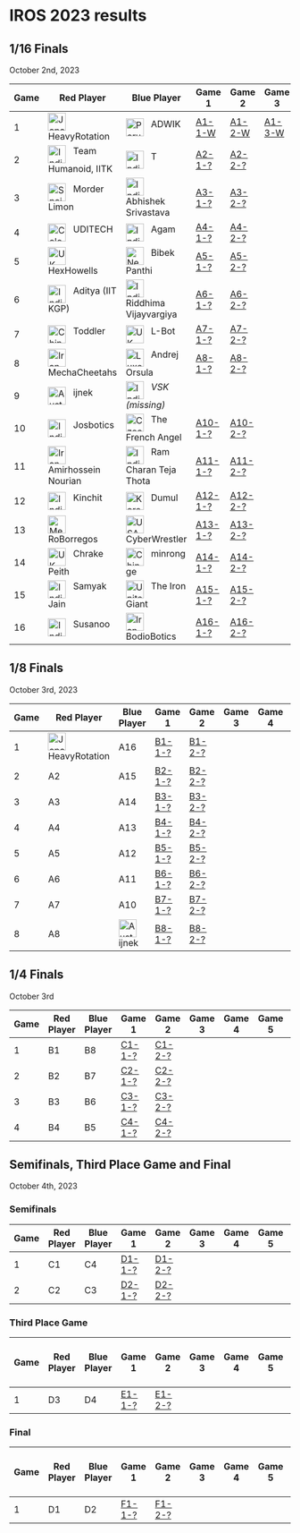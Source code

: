 # IROS 2023 results

## 1/16 Finals
October 2nd, 2023

| Game | Red Player          | Blue Player                            | Game 1 | Game 2 | Game 3 | Game 4 | Game 5 | Score | Winner |
|------|---------------------|----------------------------------------|--------|--------|--------|--------|--------|-------|--------|
| 1    | <img src="https://webots.cloud/images/flags/jp.svg" width="32px" title="Japan" align="top"> &nbsp; HeavyRotation | <img src="https://webots.cloud/images/flags/in.svg" width="32px" title="Peru" align="top"> &nbsp; ADWIK | [A1-1-W](https://webots.cloud/run?version=R2023a&url=https://github.com/cyberbotics/wrestling/blob/IROS2023/worlds/wrestling.wbt&type=competition&context=view&version=R2023b&id=IROS2023-A1-1-W) | [A1-2-W](https://webots.cloud/run?version=R2023a&url=https://github.com/cyberbotics/wrestling/blob/IROS2023/worlds/wrestling.wbt&type=competition&context=view&version=R2023b&id=IROS2023-A1-2-W) | [A1-3-W](https://webots.cloud/run?version=R2023a&url=https://github.com/cyberbotics/wrestling/blob/IROS2023/worlds/wrestling.wbt&type=competition&context=view&version=R2023b&id=IROS2023-A1-3-W) | | | 3 - 0 | <img src="https://webots.cloud/images/flags/jp.svg" width="32px" title="Japan" align="top"> &nbsp; HeavyRotation |
| 2    | <img src="https://webots.cloud/images/flags/in.svg" width="32px" title="India" align="top"> &nbsp; Team Humanoid, IITK | <img src="https://webots.cloud/images/flags/in.svg" width="32px" title="India" align="top"> &nbsp; T | [A2-1-?](https://webots.cloud/run?version=R2023a&url=https://github.com/cyberbotics/wrestling/blob/IROS2023/worlds/wrestling.wbt&type=competition&context=view&version=R2023b&id=IROS2023-A2-1-?) | [A2-2-?](https://webots.cloud/run?version=R2023a&url=https://github.com/cyberbotics/wrestling/blob/IROS2023/worlds/wrestling.wbt&type=competition&context=view&version=R2023b&id=IROS2023-A2-2-?) | | | | ? - ? | A2 |
| 3    | <img src="https://webots.cloud/images/flags/es.svg" width="32px" title="Spain" align="top"> &nbsp; Morder Limon | <img src="https://webots.cloud/images/flags/in.svg" width="32px" title="India" align="top"> &nbsp; Abhishek Srivastava | [A3-1-?](https://webots.cloud/run?version=R2023a&url=https://github.com/cyberbotics/wrestling/blob/IROS2023/worlds/wrestling.wbt&type=competition&context=view&version=R2023b&id=IROS2023-A3-1-?) | [A3-2-?](https://webots.cloud/run?version=R2023a&url=https://github.com/cyberbotics/wrestling/blob/IROS2023/worlds/wrestling.wbt&type=competition&context=view&version=R2023b&id=IROS2023-A2-2-?) | | | | ? - ? | A3 |
| 4    | <img src="https://webots.cloud/images/flags/co.svg" width="32px" title="Colombia" align="top"> &nbsp; UDITECH | <img src="https://webots.cloud/images/flags/in.svg" width="32px" title="India" align="top"> &nbsp; Agam | [A4-1-?](https://webots.cloud/run?version=R2023a&url=https://github.com/cyberbotics/wrestling/blob/IROS2023/worlds/wrestling.wbt&type=competition&context=view&version=R2023b&id=IROS2023-A4-1-?) | [A4-2-?](https://webots.cloud/run?version=R2023a&url=https://github.com/cyberbotics/wrestling/blob/IROS2023/worlds/wrestling.wbt&type=competition&context=view&version=R2023b&id=IROS2023-A4-2-?) | | | | ? - ? | A4 |
| 5    | <img src="https://webots.cloud/images/flags/gb.svg" width="32px" title="UK" align="top"> &nbsp; HexHowells | <img src="https://webots.cloud/images/flags/np.svg" width="32px" title="Nepal" align="top"> &nbsp; Bibek Panthi | [A5-1-?](https://webots.cloud/run?version=R2023a&url=https://github.com/cyberbotics/wrestling/blob/IROS2023/worlds/wrestling.wbt&type=competition&context=view&version=R2023b&id=IROS2023-A5-1-?) | [A5-2-?](https://webots.cloud/run?version=R2023a&url=https://github.com/cyberbotics/wrestling/blob/IROS2023/worlds/wrestling.wbt&type=competition&context=view&version=R2023b&id=IROS2023-A5-2-?) | | | | ? - ? | A5 |
| 6    | <img src="https://webots.cloud/images/flags/in.svg" width="32px" title="India" align="top"> &nbsp; Aditya (IIT KGP) | <img src="https://webots.cloud/images/flags/in.svg" width="32px" title="India" align="top"> &nbsp; Riddhima Vijayvargiya | [A6-1-?](https://webots.cloud/run?version=R2023a&url=https://github.com/cyberbotics/wrestling/blob/IROS2023/worlds/wrestling.wbt&type=competition&context=view&version=R2023b&id=IROS2023-A6-1-?) | [A6-2-?](https://webots.cloud/run?version=R2023a&url=https://github.com/cyberbotics/wrestling/blob/IROS2023/worlds/wrestling.wbt&type=competition&context=view&version=R2023b&id=IROS2023-A6-2-?) | | | | ? - ? | A6 |
| 7    | <img src="https://webots.cloud/images/flags/cn.svg" width="32px" title="China" align="top"> &nbsp; Toddler | <img src="https://webots.cloud/images/flags/gb.svg" width="32px" title="UK" align="top"> &nbsp; L-Bot | [A7-1-?](https://webots.cloud/run?version=R2023a&url=https://github.com/cyberbotics/wrestling/blob/IROS2023/worlds/wrestling.wbt&type=competition&context=view&version=R2023b&id=IROS2023-A7-1-?) | [A7-2-?](https://webots.cloud/run?version=R2023a&url=https://github.com/cyberbotics/wrestling/blob/IROS2023/worlds/wrestling.wbt&type=competition&context=view&version=R2023b&id=IROS2023-A7-2-?) | | | | ? - ? | A7 |
| 8    | <img src="https://webots.cloud/images/flags/ir.svg" width="32px" title="Iran" align="top"> &nbsp; MechaCheetahs | <img src="https://webots.cloud/images/flags/lu.svg" width="32px" title="Luxembourg" align="top"> &nbsp; Andrej Orsula | [A8-1-?](https://webots.cloud/run?version=R2023a&url=https://github.com/cyberbotics/wrestling/blob/IROS2023/worlds/wrestling.wbt&type=competition&context=view&version=R2023b&id=IROS2023-A8-1-?) | [A8-2-?](https://webots.cloud/run?version=R2023a&url=https://github.com/cyberbotics/wrestling/blob/IROS2023/worlds/wrestling.wbt&type=competition&context=view&version=R2023b&id=IROS2023-A8-2-?) | | | | ? - ? | A8 |
| 9    | <img src="https://webots.cloud/images/flags/au.svg" width="32px" title="Australia" align="top"> &nbsp; ijnek | <img src="https://webots.cloud/images/flags/in.svg" width="32px" title="India" align="top"> &nbsp; *VSK (missing)* | | | | | | | <img src="https://webots.cloud/images/flags/au.svg" width="32px" title="Australia" align="top"> &nbsp; ijnek |
| 10   | <img src="https://webots.cloud/images/flags/in.svg" width="32px" title="India" align="top"> &nbsp; Josbotics | <img src="https://webots.cloud/images/flags/cz.svg" width="32px" title="Czechia" align="top"> &nbsp; The French Angel | [A10-1-?](https://webots.cloud/run?version=R2023a&url=https://github.com/cyberbotics/wrestling/blob/IROS2023/worlds/wrestling.wbt&type=competition&context=view&version=R2023b&id=IROS2023-A10-1-?) | [A10-2-?](https://webots.cloud/run?version=R2023a&url=https://github.com/cyberbotics/wrestling/blob/IROS2023/worlds/wrestling.wbt&type=competition&context=view&version=R2023b&id=IROS2023-A10-2-?) | | | | ? - ? | A10 |
| 11   | <img src="https://webots.cloud/images/flags/ir.svg" width="32px" title="Iran" align="top"> &nbsp; Amirhossein Nourian | <img src="https://webots.cloud/images/flags/in.svg" width="32px" title="India" align="top"> &nbsp; Ram Charan Teja Thota | [A11-1-?](https://webots.cloud/run?version=R2023a&url=https://github.com/cyberbotics/wrestling/blob/IROS2023/worlds/wrestling.wbt&type=competition&context=view&version=R2023b&id=IROS2023-A11-1-?) | [A11-2-?](https://webots.cloud/run?version=R2023a&url=https://github.com/cyberbotics/wrestling/blob/IROS2023/worlds/wrestling.wbt&type=competition&context=view&version=R2023b&id=IROS2023-A11-2-?) | | | | ? - ? | A11 |
| 12   | <img src="https://webots.cloud/images/flags/in.svg" width="32px" title="India" align="top"> &nbsp; Kinchit | <img src="https://webots.cloud/images/flags/kr.svg" width="32px" title="Korea" align="top"> &nbsp; Dumul | [A12-1-?](https://webots.cloud/run?version=R2023a&url=https://github.com/cyberbotics/wrestling/blob/IROS2023/worlds/wrestling.wbt&type=competition&context=view&version=R2023b&id=IROS2023-A12-1-?) | [A12-2-?](https://webots.cloud/run?version=R2023a&url=https://github.com/cyberbotics/wrestling/blob/IROS2023/worlds/wrestling.wbt&type=competition&context=view&version=R2023b&id=IROS2023-A12-2-?) | | | | ? - ? | A12 |
| 13   | <img src="https://webots.cloud/images/flags/mx.svg" width="32px" title="Mexico" align="top"> &nbsp; RoBorregos | <img src="https://webots.cloud/images/flags/us.svg" width="32px" title="USA" align="top"> &nbsp; CyberWrestler | [A13-1-?](https://webots.cloud/run?version=R2023a&url=https://github.com/cyberbotics/wrestling/blob/IROS2023/worlds/wrestling.wbt&type=competition&context=view&version=R2023b&id=IROS2023-A13-1-?) | [A13-2-?](https://webots.cloud/run?version=R2023a&url=https://github.com/cyberbotics/wrestling/blob/IROS2023/worlds/wrestling.wbt&type=competition&context=view&version=R2023b&id=IROS2023-A13-2-?) | | | | ? - ? | A13 |
| 14   | <img src="https://webots.cloud/images/flags/gb.svg" width="32px" title="UK" align="top"> &nbsp; Chrake Peith | <img src="https://webots.cloud/images/flags/cn.svg" width="32px" title="China" align="top"> &nbsp; minrong ge | [A14-1-?](https://webots.cloud/run?version=R2023a&url=https://github.com/cyberbotics/wrestling/blob/IROS2023/worlds/wrestling.wbt&type=competition&context=view&version=R2023b&id=IROS2023-A14-1-?) | [A14-2-?](https://webots.cloud/run?version=R2023a&url=https://github.com/cyberbotics/wrestling/blob/IROS2023/worlds/wrestling.wbt&type=competition&context=view&version=R2023b&id=IROS2023-A14-2-?) | | | | ? - ? | A14 |
| 15   | <img src="https://webots.cloud/images/flags/in.svg" width="32px" title="India" align="top"> &nbsp; Samyak Jain | <img src="https://webots.cloud/images/flags/ae.svg" width="32px" title="United Arab Emirates" align="top"> &nbsp; The Iron Giant | [A15-1-?](https://webots.cloud/run?version=R2023a&url=https://github.com/cyberbotics/wrestling/blob/IROS2023/worlds/wrestling.wbt&type=competition&context=view&version=R2023b&id=IROS2023-A15-1-?) | [A15-2-?](https://webots.cloud/run?version=R2023a&url=https://github.com/cyberbotics/wrestling/blob/IROS2023/worlds/wrestling.wbt&type=competition&context=view&version=R2023b&id=IROS2023-A15-2-?) | | | | ? - ? | A15 |
| 16   | <img src="https://webots.cloud/images/flags/in.svg" width="32px" title="India" align="top"> &nbsp; Susanoo | <img src="https://webots.cloud/images/flags/ir.svg" width="32px" title="Iran" align="top"> &nbsp; BodioBotics | [A16-1-?](https://webots.cloud/run?version=R2023a&url=https://github.com/cyberbotics/wrestling/blob/IROS2023/worlds/wrestling.wbt&type=competition&context=view&version=R2023b&id=IROS2023-A16-1-?) | [A16-2-?](https://webots.cloud/run?version=R2023a&url=https://github.com/cyberbotics/wrestling/blob/IROS2023/worlds/wrestling.wbt&type=competition&context=view&version=R2023b&id=IROS2023-A16-2-?) | | | | ? - ? | A16 |

## 1/8 Finals
October 3rd, 2023

| Game | Red Player | Blue Player | Game 1 | Game 2 | Game 3 | Game 4 | Game 5 | Score | Winner |
|------|------------|-------------|--------|--------|--------|--------|--------|-------|--------|
| 1    | <img src="https://webots.cloud/images/flags/jp.svg" width="32px" title="Japan" align="top"> &nbsp; HeavyRotation | A16 | [B1-1-?](https://webots.cloud/run?version=R2023a&url=https://github.com/cyberbotics/wrestling/blob/IROS2023/worlds/wrestling.wbt&type=competition&context=view&version=R2023b&id=IROS2023-B1-1-?) | [B1-2-?](https://webots.cloud/run?version=R2023a&url=https://github.com/cyberbotics/wrestling/blob/IROS2023/worlds/wrestling.wbt&type=competition&context=view&version=R2023b&id=IROS2023-B1-2-?) | | | | ? - ? | B1 |
| 2    | A2 | A15 | [B2-1-?](https://webots.cloud/run?version=R2023a&url=https://github.com/cyberbotics/wrestling/blob/IROS2023/worlds/wrestling.wbt&type=competition&context=view&version=R2023b&id=IROS2023-B2-1-?) | [B2-2-?](https://webots.cloud/run?version=R2023a&url=https://github.com/cyberbotics/wrestling/blob/IROS2023/worlds/wrestling.wbt&type=competition&context=view&version=R2023b&id=IROS2023-B2-2-?) | | | | ? - ? | B2 |
| 3    | A3 | A14 | [B3-1-?](https://webots.cloud/run?version=R2023a&url=https://github.com/cyberbotics/wrestling/blob/IROS2023/worlds/wrestling.wbt&type=competition&context=view&version=R2023b&id=IROS2023-B3-1-?) | [B3-2-?](https://webots.cloud/run?version=R2023a&url=https://github.com/cyberbotics/wrestling/blob/IROS2023/worlds/wrestling.wbt&type=competition&context=view&version=R2023b&id=IROS2023-B3-2-?) | | | | ? - ? | B3 |
| 4    | A4 | A13 | [B4-1-?](https://webots.cloud/run?version=R2023a&url=https://github.com/cyberbotics/wrestling/blob/IROS2023/worlds/wrestling.wbt&type=competition&context=view&version=R2023b&id=IROS2023-B4-1-?) | [B4-2-?](https://webots.cloud/run?version=R2023a&url=https://github.com/cyberbotics/wrestling/blob/IROS2023/worlds/wrestling.wbt&type=competition&context=view&version=R2023b&id=IROS2023-B4-2-?) | | | | ? - ? | B4 |
| 5    | A5 | A12 | [B5-1-?](https://webots.cloud/run?version=R2023a&url=https://github.com/cyberbotics/wrestling/blob/IROS2023/worlds/wrestling.wbt&type=competition&context=view&version=R2023b&id=IROS2023-B5-1-?) | [B5-2-?](https://webots.cloud/run?version=R2023a&url=https://github.com/cyberbotics/wrestling/blob/IROS2023/worlds/wrestling.wbt&type=competition&context=view&version=R2023b&id=IROS2023-B5-2-?) | | | | ? - ? | B5 |
| 6    | A6 | A11 | [B6-1-?](https://webots.cloud/run?version=R2023a&url=https://github.com/cyberbotics/wrestling/blob/IROS2023/worlds/wrestling.wbt&type=competition&context=view&version=R2023b&id=IROS2023-B6-1-?) | [B6-2-?](https://webots.cloud/run?version=R2023a&url=https://github.com/cyberbotics/wrestling/blob/IROS2023/worlds/wrestling.wbt&type=competition&context=view&version=R2023b&id=IROS2023-B6-2-?) | | | | ? - ? | B6 |
| 7    | A7 | A10 | [B7-1-?](https://webots.cloud/run?version=R2023a&url=https://github.com/cyberbotics/wrestling/blob/IROS2023/worlds/wrestling.wbt&type=competition&context=view&version=R2023b&id=IROS2023-B7-1-?) | [B7-2-?](https://webots.cloud/run?version=R2023a&url=https://github.com/cyberbotics/wrestling/blob/IROS2023/worlds/wrestling.wbt&type=competition&context=view&version=R2023b&id=IROS2023-B7-2-?) | | | | ? - ? | B7 |
| 8    | A8 | <img src="https://webots.cloud/images/flags/au.svg" width="32px" title="Australia" align="top"> &nbsp; ijnek | [B8-1-?](https://webots.cloud/run?version=R2023a&url=https://github.com/cyberbotics/wrestling/blob/IROS2023/worlds/wrestling.wbt&type=competition&context=view&version=R2023b&id=IROS2023-B8-1-?) | [B8-2-?](https://webots.cloud/run?version=R2023a&url=https://github.com/cyberbotics/wrestling/blob/IROS2023/worlds/wrestling.wbt&type=competition&context=view&version=R2023b&id=IROS2023-B8-2-?) | | | | ? - ? | B8 |

## 1/4 Finals
October 3rd

| Game | Red Player | Blue Player | Game 1 | Game 2 | Game 3 | Game 4 | Game 5 | Score | Winner |
|------|------------|-------------|--------|--------|--------|--------|--------|-------|--------|
| 1    | B1 | B8 | [C1-1-?](https://webots.cloud/run?version=R2023a&url=https://github.com/cyberbotics/wrestling/blob/IROS2023/worlds/wrestling.wbt&type=competition&context=view&version=R2023b&id=IROS2023-C1-1-?) | [C1-2-?](https://webots.cloud/run?version=R2023a&url=https://github.com/cyberbotics/wrestling/blob/IROS2023/worlds/wrestling.wbt&type=competition&context=view&version=R2023b&id=IROS2023-C1-2-?) | | | | ? - ? | C1 |
| 2    | B2 | B7 | [C2-1-?](https://webots.cloud/run?version=R2023a&url=https://github.com/cyberbotics/wrestling/blob/IROS2023/worlds/wrestling.wbt&type=competition&context=view&version=R2023b&id=IROS2023-C2-1-?) | [C2-2-?](https://webots.cloud/run?version=R2023a&url=https://github.com/cyberbotics/wrestling/blob/IROS2023/worlds/wrestling.wbt&type=competition&context=view&version=R2023b&id=IROS2023-C2-2-?) | | | | ? - ? | C2 |
| 3    | B3 | B6 | [C3-1-?](https://webots.cloud/run?version=R2023a&url=https://github.com/cyberbotics/wrestling/blob/IROS2023/worlds/wrestling.wbt&type=competition&context=view&version=R2023b&id=IROS2023-C3-1-?) | [C3-2-?](https://webots.cloud/run?version=R2023a&url=https://github.com/cyberbotics/wrestling/blob/IROS2023/worlds/wrestling.wbt&type=competition&context=view&version=R2023b&id=IROS2023-C3-2-?) | | | | ? - ? | C3 |
| 4    | B4 | B5 | [C4-1-?](https://webots.cloud/run?version=R2023a&url=https://github.com/cyberbotics/wrestling/blob/IROS2023/worlds/wrestling.wbt&type=competition&context=view&version=R2023b&id=IROS2023-C4-1-?) | [C4-2-?](https://webots.cloud/run?version=R2023a&url=https://github.com/cyberbotics/wrestling/blob/IROS2023/worlds/wrestling.wbt&type=competition&context=view&version=R2023b&id=IROS2023-C4-2-?) | | | | ? - ? | C4 |

## Semifinals, Third Place Game and Final
October 4th, 2023

### Semifinals

| Game | Red Player | Blue Player | Game 1 | Game 2 | Game 3 | Game 4 |Game 5 | Score | Winner | Looser |
|------|------------|-------------|--------|--------|--------|--------|-------|-------|--------|--------|
| 1    | C1 | C4 | [D1-1-?](https://webots.cloud/run?version=R2023a&url=https://github.com/cyberbotics/wrestling/blob/IROS2023/worlds/wrestling.wbt&type=competition&context=view&version=R2023b&id=IROS2023-D1-1-?) | [D1-2-?](https://webots.cloud/run?version=R2023a&url=https://github.com/cyberbotics/wrestling/blob/IROS2023/worlds/wrestling.wbt&type=competition&context=view&version=R2023b&id=IROS2023-D1-1-?) | | | | ? - ? | D1 | D3 |
| 2    | C2 | C3 | [D2-1-?](https://webots.cloud/run?version=R2023a&url=https://github.com/cyberbotics/wrestling/blob/IROS2023/worlds/wrestling.wbt&type=competition&context=view&version=R2023b&id=IROS2023-D2-1-?) | [D2-2-?](https://webots.cloud/run?version=R2023a&url=https://github.com/cyberbotics/wrestling/blob/IROS2023/worlds/wrestling.wbt&type=competition&context=view&version=R2023b&id=IROS2023-D2-2-?) | | | | ? - ? | D2 | D4 |

### Third Place Game

| Game | Red Player | Blue Player | Game 1 | Game 2 | Game 3 | Game 4 | Game 5 | Score | Bronze Medal (3rd place) |
|------|------------|-------------|--------|--------|--------|--------|--------|-------|--------------------------|
| 1    | D3 | D4 | [E1-1-?](https://webots.cloud/run?version=R2023a&url=https://github.com/cyberbotics/wrestling/blob/IROS2023/worlds/wrestling.wbt&type=competition&context=view&version=R2023b&id=IROS2023-E1-1-?) | [E1-2-?](https://webots.cloud/run?version=R2023a&url=https://github.com/cyberbotics/wrestling/blob/IROS2023/worlds/wrestling.wbt&type=competition&context=view&version=R2023b&id=IROS2023-E1-2-?) | | | | ? - ? | E1 |

### Final

| Game | Red Player | Blue Player | Game 1 | Game 2 | Game 3 | Game 4 | Game 5 | Score | Gold Medal (1st place) | Silver Medal (2nd place) |
|------|------------|-------------|--------|--------|--------|--------|--------|-------|------------------------|--------------------------|
| 1    | D1 | D2 | [F1-1-?](https://webots.cloud/run?version=R2023a&url=https://github.com/cyberbotics/wrestling/blob/IROS2023/worlds/wrestling.wbt&type=competition&context=view&version=R2023b&id=IROS2023-F1-1-?) | [F1-2-?](https://webots.cloud/run?version=R2023a&url=https://github.com/cyberbotics/wrestling/blob/IROS2023/worlds/wrestling.wbt&type=competition&context=view&version=R2023b&id=IROS2023-F1-2-?) | | | | ? - ? | F1 | F2 |


